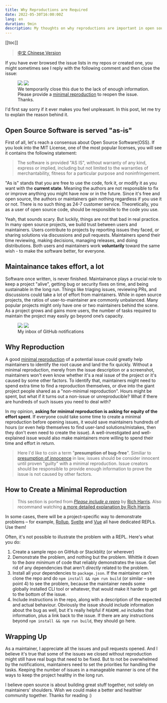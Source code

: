 ```yaml
---
title: Why Reproductions are Required
date: 2022-05-30T16:00:00Z
lang: en
duration: 9min
description: My thoughts on why reproductions are important in open source.
---
```


[[toc]]

> [中文 Chinese Version](/posts/why-reproductions-are-required-zh)

If you have ever browsed the issue lists in my repos or created one, you might sometimes see I reply with the following comment and then close the issue:

<figure>
<img src="/images/issue-close-without-repro-light.png" img-light rounded-lg>
<img src="/images/issue-close-without-repro-dark.png" img-dark rounded-lg>
<figcaption>We temporarily close this due to the lack of enough information. Please provide a <a href="https://stackoverflow.com/help/minimal-reproducible-example" target="_blank">minimal reproduction</a> to reopen the issue. Thanks.</figcaption>
</figure>

I'd first say sorry if it ever makes you feel unpleasant. In this post, let me try to explain the reason behind it.

## Open Source Software is served "as-is"

First of all, let's reach a consensus about Open Source Software(OSS). If you look into the MIT License, one of the most popular licenses, you will see it contains the following statement:

> The software is provided "AS IS", without warranty of any kind, express or implied, including but not limited to the warranties of merchantability, fitness for a particular purpose and noninfringement.

"As is" stands that you are free to use the code, fork it, or modify it as you want with the **current state**. Meaning the authors are not responsible to fix or improve anything you might have now or in the future. Since it's free and open source, the authors or maintainers gain nothing regardless if you use it or not. There is no such thing as 24-7 customer service. Theoretically, you as a user of open source code, should be responsible to the code you use.

Yeah, that sounds scary. But luckily, things are not that bad in real practice. In many open source projects, we build trust between users and maintainers. Users contribute to projects by reporting issues they faced, or sharing solutions via discussions and pull requests. Maintainers spend their time reviewing, making decisions, managing releases, and doing distributions. Both users and maintainers work **voluntarily** toward the same wish - to make the software better, for everyone.

## Maintainance takes effort, a lot

Software once written, is never finished. Maintainance plays a crucial role to keep a project "alive", getting bug or security fixes on time, and being sustainable in the long run. Things like triaging issues, reviewing PRs, and discussions could take a lot of effort from maintainers. While in open source projects, the ratios of user-to-maintainer are commonly unbalanced. Many popular projects might only have one or two maintainers behind the scene. As a project grows and gains more users, the number of tasks required to maintain the project may easily go beyond one’s capacity.

<figure>
<img src="/images/github-inbox-light.png" img-light rounded-lg>
<img src="/images/github-inbox-dark.png" img-dark rounded-lg>
<figcaption>My inbox of GitHub notifications</figcaption>
</figure>

## Why Reproduction

A good [minimal reproduction](https://stackoverflow.com/help/minimal-reproducible-example) of a potential issue could greatly help maintainers to identify the root cause and land the fix quickly. Without a minimal reproduction, merely from the issue description or a screenshot, maintainers won't even know whether it's a real issue of the project or it's caused by some other factors. To identify that, maintainers might need to spend extra time to find a reproduction themselves, or dive into the giant project people shared as a "non-minimal reproduction". Hours might be spent, but what if it turns out a non-issue or unreproducible? What if there are hundreds of such issues you need to deal with?

In my opinion, **asking for minimal reproduction is asking for equity of the effort spent**. If everyone could take some time to create a minimal reproduction before opening issues, it would save maintainers hundreds of hours (or even help themselves to find user-land solutions/mistakes, then they don't even need to create the issue). A well-investigated and well-explained issue would also make maintainers more willing to spend their time and effort in return.

> Here I'd like to coin a term "**presumption of bug-free**". Similiar to [presumption of innocence](https://en.wikipedia.org/wiki/Presumption_of_innocence) in law, issues should be consider innocent until proven "guilty" with a minimal reproduction. Issue creators should be responsible to provide enough information to prove the issue is not caused by other factors.

## How to Create a Minimal Reproduction

> This section is ported from [*Please include a repro*](https://gist.github.com/Rich-Harris/88c5fc2ac6dc941b22e7996af05d70ff) by [Rich Harris](https://github.com/Rich-Harris). Also recommand watching [a more detailed explanation by Rich Harris](https://youtu.be/dB_YjuAMH3o?t=1376).

In some cases, there will be a project-specific way to demonstrate problems – for example, [Rollup](http://rollupjs.org), [Svelte](https://svelte.technology/repl) and [Vue](https://sfc.vuejs.org/) all have dedicated REPLs. Use them!

Often, it's not possible to illustrate the problem with a REPL. Here's what you do:

1. Create a sample repo on GitHub or Stackblitz (or wherever)
2. Demonstrate the problem, and nothing but the problem. Whittle it down to the *bare minimum* of code that reliably demonstrates the issue. Get rid of any dependencies that aren't *directly* related to the problem.
3. Install all your dependencies to `package.json`. If the maintainer can't clone the repo and do `npm install && npm run build` (or similar – see point 4) to see the problem, because the maintainer needs some globally installed CLI tool or whatever, that would make it harder to get to the bottom of the issue.
4. Include instructions in the repo, along with a description of the expected and actual behaviour. Obviously the issue should include information about the bug as well, but it's really helpful if `README.md` includes that information, plus a link back to the issue. If there are any instructions beyond `npm install && npm run build`, they should go here.

## Wrapping Up

As a maintainer, I appreciate all the issues and pull requests opened. And I believe it's true that some of the issues we closed without reproduction might still have real bugs that need to be fixed. But to not be overwhelmed by the notifications, maintainers need to set the priorities for handling the tasks. Keeping the number of issues in a manageable manner is one of the ways to keep the project healthy in the long run.

I believe open source is about building great stuff together, not solely on maintainers' shoulders. Wish we could make a better and healthier community together. Thanks for reading :)
